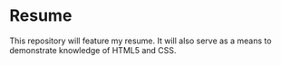 # Resume

This repository will feature my resume. It will also serve as a means to demonstrate knowledge of HTML5 and CSS.